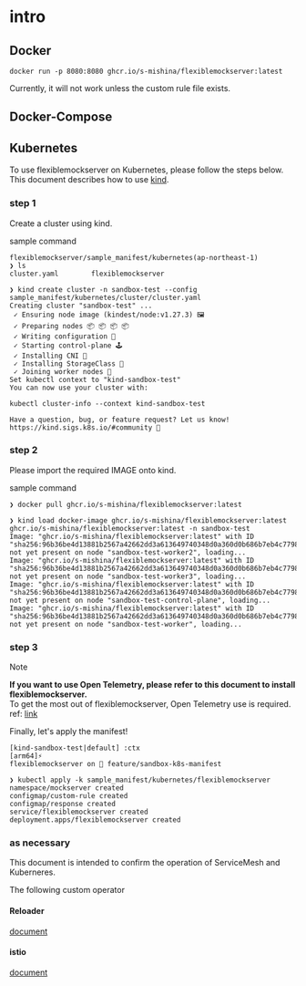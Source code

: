 # intro

## Docker

```:terminal
docker run -p 8080:8080 ghcr.io/s-mishina/flexiblemockserver:latest
```

Currently, it will not work unless the custom rule file exists.

## Docker-Compose

## Kubernetes

To use flexiblemockserver on Kubernetes, please follow the steps below.
This document describes how to use [kind](https://kind.sigs.k8s.io/).

### step 1

Create a cluster using kind.

sample command

```:terminal
flexiblemockserver/sample_manifest/kubernetes(ap-northeast-1)
❯ ls
cluster.yaml		flexiblemockserver
```

```:terminal
❯ kind create cluster -n sandbox-test --config sample_manifest/kubernetes/cluster/cluster.yaml
Creating cluster "sandbox-test" ...
 ✓ Ensuring node image (kindest/node:v1.27.3) 🖼
 ✓ Preparing nodes 📦 📦 📦 📦
 ✓ Writing configuration 📜
 ✓ Starting control-plane 🕹️
 ✓ Installing CNI 🔌
 ✓ Installing StorageClass 💾
 ✓ Joining worker nodes 🚜
Set kubectl context to "kind-sandbox-test"
You can now use your cluster with:

kubectl cluster-info --context kind-sandbox-test

Have a question, bug, or feature request? Let us know! https://kind.sigs.k8s.io/#community 🙂
```

### step 2

Please import the required IMAGE onto kind.

sample command

```:terminal
❯ docker pull ghcr.io/s-mishina/flexiblemockserver:latest
```

```:terminal
❯ kind load docker-image ghcr.io/s-mishina/flexiblemockserver:latest ghcr.io/s-mishina/flexiblemockserver:latest -n sandbox-test
Image: "ghcr.io/s-mishina/flexiblemockserver:latest" with ID "sha256:96b36be4d13881b2567a42662dd3a613649740348d0a360d0b686b7eb4c7798e" not yet present on node "sandbox-test-worker2", loading...
Image: "ghcr.io/s-mishina/flexiblemockserver:latest" with ID "sha256:96b36be4d13881b2567a42662dd3a613649740348d0a360d0b686b7eb4c7798e" not yet present on node "sandbox-test-worker3", loading...
Image: "ghcr.io/s-mishina/flexiblemockserver:latest" with ID "sha256:96b36be4d13881b2567a42662dd3a613649740348d0a360d0b686b7eb4c7798e" not yet present on node "sandbox-test-control-plane", loading...
Image: "ghcr.io/s-mishina/flexiblemockserver:latest" with ID "sha256:96b36be4d13881b2567a42662dd3a613649740348d0a360d0b686b7eb4c7798e" not yet present on node "sandbox-test-worker", loading...
```

### step 3

> [!NOTE]
> **If you want to use Open Telemetry, please refer to this document to install flexiblemockserver.** <br>
> To get the most out of flexiblemockserver, Open Telemetry use is required.
> <br>ref: [link](./kubernetes/apm_tempo/README.md)

Finally, let's apply the manifest!

```:terminal
[kind-sandbox-test|default] :ctx
[arm64]⚡️
flexiblemockserver on  feature/sandbox-k8s-manifest

❯ kubectl apply -k sample_manifest/kubernetes/flexiblemockserver
namespace/mockserver created
configmap/custom-rule created
configmap/response created
service/flexiblemockserver created
deployment.apps/flexiblemockserver created
```

### as necessary

This document is intended to confirm the operation of ServiceMesh and Kuberneres.

The following custom operator

#### Reloader

[document](https://github.com/stakater/Reloader?tab=readme-ov-file#vanilla-manifests)

#### istio

[document](https://istio.io/latest/docs/setup/install/istioctl/)
